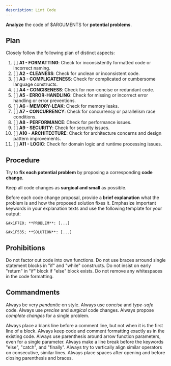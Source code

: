 ```yaml
---
description: Lint Code
---
```


**Analyze** the code of $ARGUMENTS for **potential problems**.

Plan
----

Closely follow the following plan of distinct aspects:

1.  [ ] **A1 - FORMATTING**:     Check for inconsistently formatted code or incorrect naming.
2.  [ ] **A2 - CLEANESS**:       Check for unclean or inconsistent code.
3.  [ ] **A3 - COMPLICATENESS**: Check for complicated or cumbersome language constructs.
4.  [ ] **A4 - CONCISENESS**:    Check for non-concise or redundant code.
5.  [ ] **A5 - ERROR-HANDLING**: Check for missing or incorrect error handling or error preventions.
6.  [ ] **A6 - MEMORY-LEAK**:    Check for memory leaks.
7.  [ ] **A7 - CONCURRENCY**:    Check for concurrency or parallelism race conditions.
8.  [ ] **A8 - PERFORMANCE**:    Check for performance issues.
9.  [ ] **A9 - SECURITY**:       Check for security issues.
10. [ ] **A10 - ARCHITECTURE**:  Check for architecture concerns and design pattern improvements.
11. [ ] **A11 - LOGIC**:         Check for domain logic and runtime processing issues.

Procedure
---------

Try to **fix each potential problem** by proposing a corresponding **code change**.

Keep all code changes as **surgical and small** as possible.

Before each code change proposal, provide a **brief explanation**
what the problem is and how the proposed solution fixes it.
Emphasize important keywords in your explanation texts and
use the following template for your output:

```
&#x1F7E0; **PROBLEM**: [...]

&#x1F535; **SOLUTION**: [...]
```

Prohibitions
------------

Do not factor out code into own functions.
Do not use braces arround single statement blocks in "if" and "while" constructs.
Do not insist on early "return" in "if" block if "else" block exists.
Do not remove any whitespaces in the code formatting.

Commandments
------------

Always be very *pendantic* on style.
Always use *concise* and *type-safe* code.
Always use *precise* and *surgical* code changes.
Always propose *complete changes* for a single problem.

Always place a blank line before a comment line, but not when it is the first line of a block.
Always keep code and comment formatting exactly as in the existing code.
Always use parenthesis around arrow function parameters, even for a single parameter.
Always make a line break before the keywords "else", "catch", and "finally".
Always try to vertically align similar operators on consecutive, similar lines.
Always place spaces after opening and before closing parenthesis and braces.

